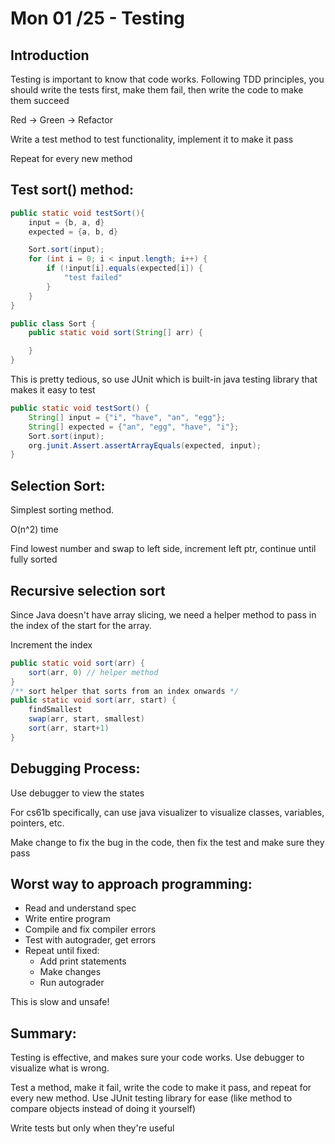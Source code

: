 # Mon 01 /25 - Testing

## Introduction
Testing is important to know that code works. Following TDD principles, you should write the tests first, make them fail, then write the code to make them succeed

Red -> Green -> Refactor

Write a test method to test functionality, implement it to make it pass

Repeat for every new method

## Test sort() method:
```java
public static void testSort(){
    input = {b, a, d}
    expected = {a, b, d}

    Sort.sort(input);
    for (int i = 0; i < input.length; i++) {
        if (!input[i].equals(expected[i]) {
            "test failed"
        }
    }
}

public class Sort {
    public static void sort(String[] arr) {

    }
}
```


This is pretty tedious, so use JUnit which is built-in java testing library that makes it easy to test
```java
public static void testSort() {
    String[] input = {"i", "have", "an", "egg"};
    String[] expected = {"an", "egg", "have", "i"};
    Sort.sort(input);
    org.junit.Assert.assertArrayEquals(expected, input);
}
```


## Selection Sort:
Simplest sorting method.

O(n^2) time

Find lowest number and swap to left side, increment left ptr, continue until fully sorted


## Recursive selection sort
Since Java doesn't have array slicing, we need a helper method to pass in the index of the start for the array. 

Increment the index 
```java
public static void sort(arr) {
    sort(arr, 0) // helper method
}
/** sort helper that sorts from an index onwards */
public static void sort(arr, start) {
    findSmallest
    swap(arr, start, smallest)
    sort(arr, start+1)
}
```

## Debugging Process:
Use debugger to view the states

For cs61b specifically, can use java visualizer to visualize classes, variables, pointers, etc.

Make change to fix the bug in the code, then fix the test and make sure they pass


## Worst way to approach programming:
- Read and understand spec
- Write entire program
- Compile and fix compiler errors
- Test with autograder, get errors
- Repeat until fixed:
    - Add print statements
    - Make changes
    - Run autograder

This is slow and unsafe!

## Summary:
Testing is effective, and makes sure your code works. Use debugger to visualize what is wrong. 

Test a method, make it fail, write the code to make it pass, and repeat for every new method. Use JUnit testing library for ease (like method to compare objects instead of doing it yourself)

Write tests but only when they're useful